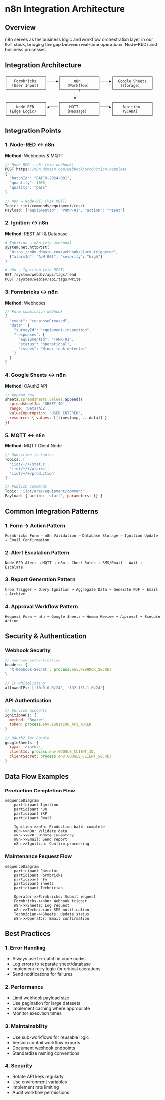 # n8n Integration Architecture

## Overview
n8n serves as the business logic and workflow orchestration layer in our IIoT stack, bridging the gap between real-time operations (Node-RED) and business processes.

## Integration Architecture

```
┌─────────────────┐     ┌─────────────────┐     ┌─────────────────┐
│   Formbricks    │────▶│      n8n        │────▶│  Google Sheets  │
│  (User Input)   │     │   (Workflow)    │     │   (Storage)     │
└─────────────────┘     └────────┬────────┘     └─────────────────┘
                               │
                               ▼
┌─────────────────┐     ┌─────────────────┐     ┌─────────────────┐
│    Node-RED     │◀────│    MQTT         │────▶│    Ignition     │
│ (Edge Logic)    │     │   (Message)     │     │    (SCADA)      │
└─────────────────┘     └─────────────────┘     └─────────────────┘
```

## Integration Points

### 1. Node-RED ↔ n8n
**Method**: Webhooks & MQTT
```javascript
// Node-RED → n8n (via webhook)
POST https://n8n.domain.com/webhook/production-complete
{
  "batchId": "BATCH-2024-001",
  "quantity": 1000,
  "quality": "pass"
}

// n8n → Node-RED (via MQTT)
Topic: iiot/commands/equipment/reset
Payload: {"equipmentId": "PUMP-01", "action": "reset"}
```

### 2. Ignition ↔ n8n
**Method**: REST API & Database
```python
# Ignition → n8n (via webhook)
system.net.httpPost(
  "https://n8n.domain.com/webhook/alarm-triggered",
  {"alarmId": "ALM-001", "severity": "high"}
)

# n8n → Ignition (via REST)
GET /system/webdev/api/tags/read
POST /system/webdev/api/tags/write
```

### 3. Formbricks ↔ n8n
**Method**: Webhooks
```javascript
// Form submission webhook
{
  "event": "responseCreated",
  "data": {
    "surveyId": "equipment-inspection",
    "responses": {
      "equipmentId": "TANK-01",
      "status": "operational",
      "issues": "Minor leak detected"
    }
  }
}
```

### 4. Google Sheets ↔ n8n
**Method**: OAuth2 API
```javascript
// Append row
sheets.spreadsheets.values.append({
  spreadsheetId: 'SHEET_ID',
  range: 'Data!A:Z',
  valueInputOption: 'USER_ENTERED',
  resource: { values: [[timestamp, ...data]] }
})
```

### 5. MQTT ↔ n8n
**Method**: MQTT Client Node
```javascript
// Subscribe to topics
Topics: [
  'iiot/+/+/status',
  'iiot/+/+/alarms',
  'iiot/+/+/production'
]

// Publish commands
Topic: 'iiot/area/equipment/command'
Payload: { action: 'start', parameters: {} }
```

## Common Integration Patterns

### 1. Form → Action Pattern
```
Formbricks Form → n8n Validation → Database Storage → Ignition Update → Email Confirmation
```

### 2. Alert Escalation Pattern
```
Node-RED Alert → MQTT → n8n → Check Rules → SMS/Email → Wait → Escalate
```

### 3. Report Generation Pattern
```
Cron Trigger → Query Ignition → Aggregate Data → Generate PDF → Email → Archive
```

### 4. Approval Workflow Pattern
```
Request Form → n8n → Google Sheets → Human Review → Approval → Execute Action
```

## Security & Authentication

### Webhook Security
```javascript
// Webhook authentication
headers: {
  'X-Webhook-Secret': process.env.WEBHOOK_SECRET
}

// IP whitelisting
allowedIPs: ['10.0.0.0/24', '192.168.1.0/24']
```

### API Authentication
```javascript
// Service accounts
ignitionAPI: {
  method: 'Bearer',
  token: process.env.IGNITION_API_TOKEN
}

// OAuth2 for Google
googleSheets: {
  type: 'oauth2',
  clientId: process.env.GOOGLE_CLIENT_ID,
  clientSecret: process.env.GOOGLE_CLIENT_SECRET
}
```

## Data Flow Examples

### Production Completion Flow
```mermaid
sequenceDiagram
    participant Ignition
    participant n8n
    participant ERP
    participant Email

    Ignition->>n8n: Production batch complete
    n8n->>n8n: Validate data
    n8n->>ERP: Update inventory
    n8n->>Email: Send report
    n8n->>Ignition: Confirm processing
```

### Maintenance Request Flow
```mermaid
sequenceDiagram
    participant Operator
    participant Formbricks
    participant n8n
    participant Sheets
    participant Technician

    Operator->>Formbricks: Submit request
    Formbricks->>n8n: Webhook trigger
    n8n->>Sheets: Log request
    n8n->>Technician: SMS notification
    Technician->>Sheets: Update status
    n8n->>Operator: Email confirmation
```

## Best Practices

### 1. Error Handling
- Always use try-catch in code nodes
- Log errors to separate sheet/database
- Implement retry logic for critical operations
- Send notifications for failures

### 2. Performance
- Limit webhook payload size
- Use pagination for large datasets
- Implement caching where appropriate
- Monitor execution times

### 3. Maintainability
- Use sub-workflows for reusable logic
- Version control workflow exports
- Document webhook endpoints
- Standardize naming conventions

### 4. Security
- Rotate API keys regularly
- Use environment variables
- Implement rate limiting
- Audit workflow permissions